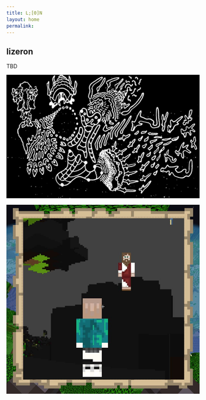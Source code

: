```yaml
---
title: L;[0]N 
layout: home
permalink: 
---
```


## lizeron

TBD

![](/assets/images/king%20of%20X%20regions-min.JPG)


![](/assets/images/prayy.JPG)
